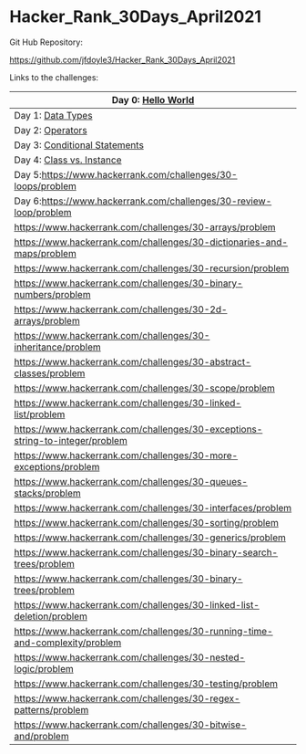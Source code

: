 # Hacker_Rank_30Days_April2021

Git Hub Repository:

https://github.com/jfdoyle3/Hacker_Rank_30Days_April2021



Links to the challenges:



| Day 0:   [Hello World](https://www.hackerrank.com/challenges/30-hello-world/problem) |
| ------------------------------------------------------------ |
| Day 1: [Data Types](https://www.hackerrank.com/challenges/30-data-types/problem) |
| Day 2: [Operators](https://www.hackerrank.com/challenges/30-operators/problem) |
| Day 3: [Conditional Statements](https://www.hackerrank.com/challenges/30-conditional-statements/problem) |
| Day 4: [Class vs. Instance](https://www.hackerrank.com/challenges/30-class-vs-instance/problem) |
| Day 5:https://www.hackerrank.com/challenges/30-loops/problem |
| Day 6:https://www.hackerrank.com/challenges/30-review-loop/problem |
| https://www.hackerrank.com/challenges/30-arrays/problem      |
| https://www.hackerrank.com/challenges/30-dictionaries-and-maps/problem |
| https://www.hackerrank.com/challenges/30-recursion/problem   |
| https://www.hackerrank.com/challenges/30-binary-numbers/problem |
| https://www.hackerrank.com/challenges/30-2d-arrays/problem   |
| https://www.hackerrank.com/challenges/30-inheritance/problem |
| https://www.hackerrank.com/challenges/30-abstract-classes/problem |
| https://www.hackerrank.com/challenges/30-scope/problem       |
| https://www.hackerrank.com/challenges/30-linked-list/problem |
| https://www.hackerrank.com/challenges/30-exceptions-string-to-integer/problem |
| https://www.hackerrank.com/challenges/30-more-exceptions/problem |
| https://www.hackerrank.com/challenges/30-queues-stacks/problem |
| https://www.hackerrank.com/challenges/30-interfaces/problem  |
| https://www.hackerrank.com/challenges/30-sorting/problem     |
| https://www.hackerrank.com/challenges/30-generics/problem    |
| https://www.hackerrank.com/challenges/30-binary-search-trees/problem |
| https://www.hackerrank.com/challenges/30-binary-trees/problem |
| https://www.hackerrank.com/challenges/30-linked-list-deletion/problem |
| https://www.hackerrank.com/challenges/30-running-time-and-complexity/problem |
| https://www.hackerrank.com/challenges/30-nested-logic/problem |
| https://www.hackerrank.com/challenges/30-testing/problem     |
| https://www.hackerrank.com/challenges/30-regex-patterns/problem |
| https://www.hackerrank.com/challenges/30-bitwise-and/problem |
